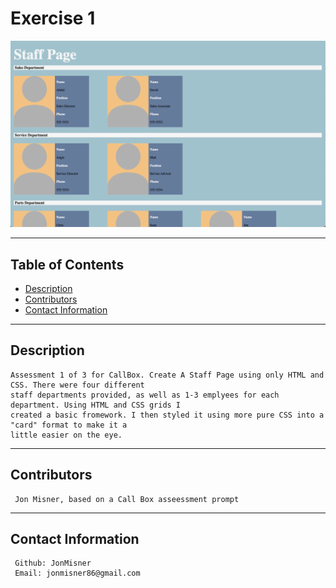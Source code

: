 # Exercise 1

![Screenshot](./screenShot.png)

---

## Table of Contents

- [Description](#description)
- [Contributors](#contributors)
- [Contact Information](#email)

---

## Description

    Assessment 1 of 3 for CallBox. Create A Staff Page using only HTML and CSS. There were four different 
    staff departments provided, as well as 1-3 emplyees for each department. Using HTML and CSS grids I
    created a basic fromework. I then styled it using more pure CSS into a "card" format to make it a
    little easier on the eye.

---

## Contributors

     Jon Misner, based on a Call Box asseessment prompt

---

## Contact Information

     Github: JonMisner
     Email: jonmisner86@gmail.com
